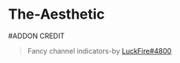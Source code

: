 # The-Aesthetic
#ADDON CREDIT
>Fancy channel indicators-by [LuckFire#4800](https://github.com/LuckFire)
